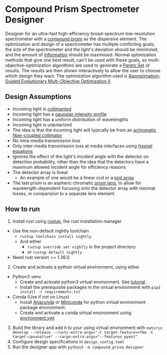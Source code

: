 # Compound Prism Spectrometer Designer
Designer for an ultra-fast high-efficiency broad-spectrum low-resolution spectrometer with a [compound 
prism](https://en.wikipedia.org/wiki/Compound_prism) as the dispersive element. The optimization and design 
of a spectrometer has multiple conflicting goals; the size of the spectrometer and the light's deviation should be 
minimized, and the amount of [information](https://en.wikipedia.org/wiki/Quantities_of_information) should be maximised. 
Normal optimization methods that give one best result, can't be used with these goals, so multi-objective-optimization 
algorithms are used to generate a [Pareto Set](https://en.wikipedia.org/wiki/Pareto_efficiency#Pareto_frontier) 
of results. The results are then shown interactively to allow the user to choose which design they want.
The optimization algorithm used is [Approximation-Guided Evolutionary Multi-Objective 
Optimization II](https://cs.adelaide.edu.au/users/markus/pub/2013gecco-age2.pdf).

## Design Assumptions
* Incoming light is [collimanted](https://en.wikipedia.org/wiki/Collimated_beam)
* Incoming light has a [gaussian intensity profile](https://en.wikipedia.org/wiki/Gaussian_beam)
* Incoming light has a uniform distribution of wavelengths
* Incoming light is unpolarized
* The idea is that the incoming light will typically be from an [achromatic fiber-coupled collimator](https://www.thorlabs.com/navigation.cfm?guide_id=27)
* No intra-media transmission loss 
* Only inter-media transmission loss at media interfaces using
 [fresnel equations](https://en.wikipedia.org/wiki/Fresnel_equations)
* Ignores the effect of the light's incident angle with the detector on detection probability, other than the 
    idea that the detectors have a maximum allowed incident angle for efficiency reasons
* The detector array is linear
    * An example of one would be a linear ccd or a [pmt array](https://www.hamamatsu.com/resources/pdf/etd/LINEAR_PMT_TPMH1325E.pdf)
* The last prism is an aspheric chromatic [prism lens](https://en.wikipedia.org/wiki/Prism_correction), to allow 
 for wavelength-dependent focusing onto the detector array with minimal losses, 
 in comparision to a separate lens element.

## How to run
1. Install rust using [rustup](https://rustup.rs/), the rust installation manager
  * Use the non-default nightly toolchain
    - ``rustup toolchain install nightly``
    - And either
      * ``rustup override set nightly`` in the project directory
      * or ``rustup default nightly``
  * Need rust version >= 1.36.0
2. Create and activate a python virtual environment, using either
  - Python3 venv
    * Create and activate python3 virtual environment. See [tutorial](https://docs.python.org/3/tutorial/venv.html).
    * Install the prerequisite packages in the virtual environment with ``pip3 install -r requirements.txt``
  - Conda (Use if not on Linux)
    * Install [Anaconda](https://docs.anaconda.com/anaconda/install/) or [Miniconda](https://docs.conda.io/en/latest/miniconda.html)
        for python virtual environment package environment.
    * Create and activate a conda virtual environment using [environment.yml](https://docs.conda.io/projects/conda/en/latest/user-guide/tasks/manage-environments.html#creating-an-environment-from-an-environment-yml-file) 
3. Build the library and add it to your using virtual environment with ``maturin develop --release --rustc-extra-args="-C target-feature=+fma -C target-cpu=native" --cargo-extra-args="--features pyext"``
4. Configure design specifications in ``design_config.toml``
5. Run the designer app with ``python3 -m compound_prism_designer``
